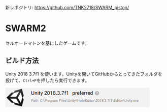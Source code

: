 新レポジトリ: https://github.com/TNK2718/SWARM_piston/

# SWARM2
セルオートマトンを基にしたゲームです。

## ビルド方法
Unity 2018 3.7f1 を使います。Unityを開いてGitHubからとってきたフォルダを投げて、`Ctrl+P`を押したら実行できます。

![unity2018_3_7f1.png](doc/unity2018_3_7f1.png)
